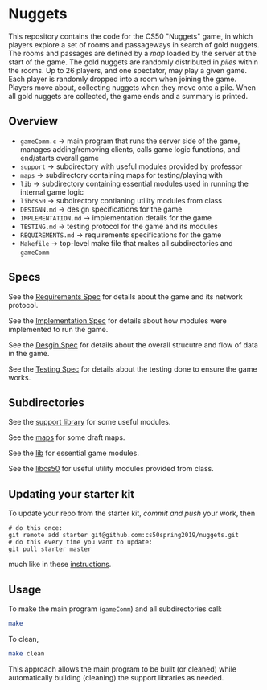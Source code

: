 # Nuggets

This repository contains the code for the CS50 "Nuggets" game, in which players explore a set of rooms and passageways in search of gold nuggets.
The rooms and passages are defined by a *map* loaded by the server at the start of the game.
The gold nuggets are randomly distributed in *piles* within the rooms.
Up to 26 players, and one spectator, may play a given game.
Each player is randomly dropped into a room when joining the game.
Players move about, collecting nuggets when they move onto a pile.
When all gold nuggets are collected, the game ends and a summary is printed.

## Overview
* `gameComm.c` -> main program that runs the server side of the game, manages adding/removing clients, calls game logic functions, and end/starts overall game
* `support` -> subdirectory with useful modules provided by professor
* `maps` -> subdirectory containing maps for testing/playing with
* `lib` -> subdirectory containing essential modules used in running the internal game logic
* `libcs50` -> subdirectory contianing utility modules from class 
* `DESIGNN.md` -> design specifications for the game
* `IMPLEMENTATION.md` -> implementation details for the game
* `TESTING.md` -> testing protocol for the game and its modules
* `REQUIREMENTS.md` -> requirements specifications for the game
* `Makefile` -> top-level make file that makes all subdirectories and `gameComm`

## Specs

See the [Requirements Spec](REQUIREMENTS.md) for details about the game and its network protocol.

See the [Implementation Spec](IMPLEMENTATION.md) for details about how modules were implemented to run the game.

See the [Desgin Spec](DESIGN.md) for details about the overall strucutre and flow of data in the game.

See the [Testing Spec](TESTING.md) for details about the testing done to ensure the game works.


## Subdirectories

See the [support library](support/README.md) for some useful modules.

See the [maps](maps/README.md) for some draft maps.

See the [lib](lib/README.md) for essential game modules.

See the [libcs50](libcs50/README.md) for useful utility modules provided from class.



## Updating your starter kit

To update your repo from the starter kit, *commit and push* your work, then

    # do this once:
    git remote add starter git@github.com:cs50spring2019/nuggets.git
    # do this every time you want to update:
    git pull starter master

much like in these [instructions](https://www.cs.dartmouth.edu/~cs50/Labs/updates.html).

## Usage

To make the main program (`gameComm`) and all subdirectories call:

<!-- STYLE: most markdown renderers require a blank line between text
     and a code block; also, these code blocks are bash not c (I edited).
     -->

```bash
make
```
To clean,

```bash
make clean
```

This approach allows the main program to be built (or cleaned) while automatically building (cleaning) the support libraries as needed.
